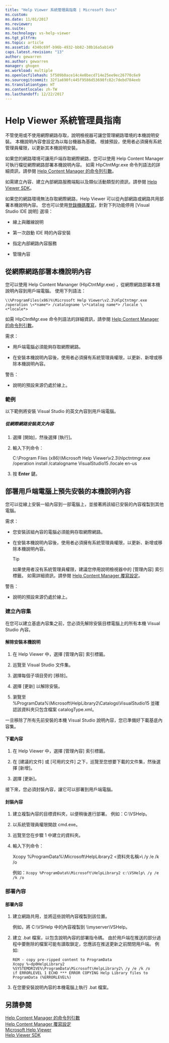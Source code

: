 ```yaml
---
title: "Help Viewer 系統管理員指南 | Microsoft Docs"
ms.custom: 
ms.date: 11/01/2017
ms.reviewer: 
ms.suite: 
ms.technology: vs-help-viewer
ms.tgt_pltfrm: 
ms.topic: article
ms.assetid: 4340c69f-b96b-4932-bb82-38b16a5ab149
caps.latest.revision: "13"
author: gewarren
ms.author: gewarren
manager: ghogen
ms.workload: multiple
ms.openlocfilehash: 5f509b0ace14c4e0becd714e25ee9ec26770c6e9
ms.sourcegitcommit: 32f1a690fc445f9586d53698fc82c7debd784eeb
ms.translationtype: HT
ms.contentlocale: zh-TW
ms.lasthandoff: 12/22/2017
---
```

# <a name="help-viewer-administrator-guide"></a>Help Viewer 系統管理員指南
不管使用或不使用網際網路存取，說明檢視器可讓您管理網路環境的本機說明安裝。 本機說明內容會設定為以每台機器為基礎。 根據預設，使用者必須擁有系統管理員權限，以更新其本機說明安裝。  
  
如果您的網路環境可讓用戶端存取網際網路，您可以使用 Help Content Manager 可執行檔從網際網路部署本機說明內容。 如需 HlpCtntMgr.exe 命令列語法的詳細資訊，請參閱 [Help Content Manager 的命令列引數](../ide/command-line-arguments-for-the-help-content-manager.md)。

如需建立內容、建立內部網路服務端點以及類似活動類型的資訊，請參閱 [Help Viewer SDK](../extensibility/internals/microsoft-help-viewer-sdk.md)。  
  
如果您的網路環境無法存取網際網路，Help Viewer 可以從內部網路或網路共用部署本機說明內容。 您也可以使用[登錄機碼覆寫](../ide/help-content-manager-overrides.md)，針對下列功能停用 [Visual Studio IDE 說明] 選項：

- 線上與離線說明

- 第一次啟動 IDE 時的內容安裝

- 指定內部網路內容服務

- 管理內容 
  
## <a name="deploying-local-help-content-from-the-internet"></a>從網際網路部署本機說明內容  
您可以使用 Help Content Mananger (HlpCtntMgr.exe) ，從網際網路部署本機說明內容到用戶端電腦。 使用下列語法：  
  
```
\\%ProgramFiles(x86)%\Microsoft Help Viewer\v2.3\HlpCtntmgr.exe /operation \<*name*> /catalogname \<*catalog name*> /locale \<*locale*>
```
  
如需 HlpCtntMgr.exe 命令列語法的詳細資訊，請參閱 [Help Content Manager 的命令列引數](../ide/command-line-arguments-for-the-help-content-manager.md)。  
  
需求：  
  
-   用戶端電腦必須能夠存取網際網路。  
  
-   在安裝本機說明內容後，使用者必須擁有系統管理員權限，以更新、新增或移除本機說明內容。  
  
 警告：  
  
-   說明的預設來源仍處於線上。
  
### <a name="example"></a>範例  
以下範例將安裝 Visual Studio 的英文內容到用戶端電腦。  
  
##### <a name="to-install-english-content-from-the-internet"></a>從網際網路安裝英文內容  
  
1.  選擇 [開始]，然後選擇 [執行]。  
  
2.  輸入下列命令：  
  
     C:\Program Files (x86)\Microsoft Help Viewer\v2.3\hlpctntmgr.exe /operation install /catalogname VisualStudio15 /locale en-us  
  
3.  按 **Enter** 鍵。  
  
## <a name="deploying-pre-installed-local-help-content-on-client-computers"></a>部署用戶端電腦上預先安裝的本機說明內容
您可以從線上安裝一組內容到一部電腦上，並接著將該組已安裝的內容複製到其他電腦。  
  
需求：  
  
-   您安裝該組內容的電腦必須能夠存取網際網路。  
  
-   在安裝本機說明內容後，使用者必須擁有系統管理員權限，以更新、新增或移除本機說明內容。  
  
    > [!TIP]
    >  如果使用者沒有系統管理員權限，建議您停用說明檢視器中的 [管理內容] 索引標籤。 如需詳細資訊，請參閱 [Help Content Manager 覆寫設定](../ide/help-content-manager-overrides.md)。  
  
警告：
  
-   說明的預設來源仍處於線上。
  
### <a name="create-the-content-set"></a>建立內容集  
在您可以建立基底內容集之前，您必須先解除安裝目標電腦上的所有本機 Visual Studio 內容。  
  
#### <a name="to-uninstall-local-help"></a>解除安裝本機說明  
  
1.  在 Help Viewer 中，選擇 [管理內容] 索引標籤。  
  
2.  巡覽至 Visual Studio 文件集。  
  
3.  選擇每個子項目旁的 [移除]。  
  
4.  選擇 [更新] 以解除安裝。
  
5.  瀏覽至 %ProgramData%\Microsoft\HelpLibrary2\Catalogs\VisualStudio15 並確認該資料夾只包含檔案 catalogType.xml。  
  
 一旦移除了所有先前安裝的本機 Visual Studio 說明內容，您已準備好下載基底內容集。  
  
#### <a name="to-download-the-content"></a>下載內容  
  
1.  在 Help Viewer 中，選擇 [管理內容] 索引標籤。  
  
2.  在 [建議的文件] 或 [可用的文件] 之下，巡覽至您想要下載的文件集，然後選擇 [新增]。  
  
3.  選擇 [更新]。  
  
 接下來，您必須封裝內容，讓它可以部署到用戶端電腦。  
  
#### <a name="to-package-the-content"></a>封裝內容  
  
1.  建立複製內容的目標資料夾，以便稍後進行部署。 例如：C:\VSHelp。  
  
2.  以系統管理員權限開啟 cmd.exe。  
  
3.  巡覽至您在步驟 1 中建立的資料夾。  
  
4.  輸入下列命令：  
  
     Xcopy %ProgramData%\Microsoft\HelpLibrary2 \<資料夾名稱>\ /y /e /k /o  
  
     例如：`Xcopy %ProgramData%\Microsoft\HelpLibrary2 c:\VSHelp\ /y /e /k /o`  
  
### <a name="deploying-the-content"></a>部署內容  
  
#### <a name="to-deploy-the-content"></a>部署內容  
  
1.  建立網路共用，並將這些說明內容複製到該位置。  
  
     例如，將 C:\VSHelp 中的內容複製到 \\\myserver\VSHelp。  
  
2.  建立 .bat 檔案，以包含說明內容的部署指令碼。 由於用戶端在推送的部分過程中要刪除的檔案可能有讀取鎖定，您應該在推送更新之前關閉用戶端。 例如:   
  
    ```  
    REM - copy pre-ripped content to ProgramData  
    Xcopy %~dp0HelpLibrary2 %SYSTEMDRIVE%\ProgramData\Microsoft\HelpLibrary2\ /y /e /k /o  
    if ERRORLEVEL 1 ECHO *** ERROR COPYING Help Library files to ProgramData (%ERRORLEVEL%)
    ```  
  
3.  在您要安裝說明內容的本機電腦上執行 .bat 檔案。  
  
## <a name="see-also"></a>另請參閱
[Help Content Manager 的命令列引數](../ide/command-line-arguments-for-the-help-content-manager.md)  
[Help Content Manager 覆寫設定](../ide/help-content-manager-overrides.md)  
[Microsoft Help Viewer](../ide/microsoft-help-viewer.md)  
[Help Viewer SDK](../extensibility/internals/microsoft-help-viewer-sdk.md)